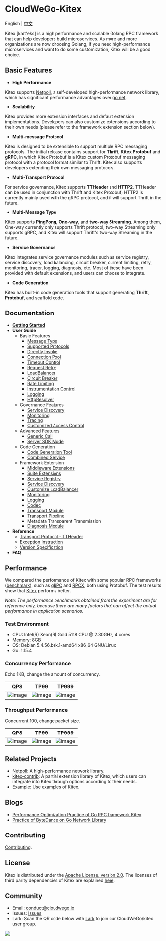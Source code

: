 # CloudWeGo-Kitex
English | [中文](README_cn.md)

Kitex [kaɪt'eks] is a high performance and scalable Golang RPC framework that can help developers build microservices. As more and more organizations are now choosing Golang, if you need high-performance microservices and want to do some customization, Kitex will be a good choice.

## Basic Features

- **High Performance**

Kitex supports [Netpoll](https://github.com/cloudwego/netpoll), a self-developed high-performance network library, which has significant performance advantages over [go net](https://pkg.go.dev/net).

- **Scalability**

Kitex provides more extension interfaces and default extension implementations. Developers can also customize extensions according to their own needs (please refer to the framework extension section below).

- **Multi-message Protocol**

Kitex is designed to be extensible to support multiple RPC messaging protocols. The initial release contains support for **Thrift**, **Kitex Protobuf** and **gRPC**, in which Kitex Protobuf is a Kitex custom Protobuf messaging protocol with a protocol format similar to Thrift. Kitex also supports developers extending their own messaging protocols.

- **Multi-Transport Protocol**

For service governance, Kitex supports **TTHeader** and **HTTP2**. TTHeader can be used in conjunction with Thrift and Kitex Protobuf; HTTP2 is currently mainly used with the gRPC protocol, and it will support Thrift in the future.

- **Multi-Message Type**

Kitex supports **PingPong**, **One-way**, and **two-way Streaming**. Among them, One-way currently only supports Thrift protocol, two-way Streaming only supports gRPC, and Kitex will support Thrift's two-way Streaming in the future.

- **Service Governance**

Kitex integrates service governance modules such as service registry, service discovery, load balancing, circuit breaker, current limiting, retry, monitoring, tracer, logging, diagnosis, etc. Most of these have been provided with default extensions, and users can choose to integrate.

- **Code Generation**

Kitex has built-in code generation tools that support generating **Thrift**, **Protobuf**, and scaffold code.

## Documentation

- [**Getting Started**](https://github.com/cloudwego/kitex/blob/develop/docs/guide/getting_started.md)
- **User Guide**
  - Basic Features
    - [Message Type](https://github.com/cloudwego/kitex/blob/develop/docs/guide/basic-features/message_type.md)
    - [Supported Protocols](https://github.com/cloudwego/kitex/blob/develop/docs/guide/basic-features/serialization_protocol.md)
    - [Directly Invoke](https://github.com/cloudwego/kitex/blob/develop/docs/guide/basic-features/timeout.md)
    - [Connection Pool](https://github.com/cloudwego/kitex/blob/develop/docs/guide/basic-features/connection_pool.md)
    - [Timeout Control](https://github.com/cloudwego/kitex/blob/develop/docs/guide/basic-features/timeout.md)
    - [Request Retry](https://github.com/cloudwego/kitex/blob/develop/docs/guide/basic-features/retry.md)
    - [LoadBalancer](https://github.com/cloudwego/kitex/blob/develop/docs/guide/basic-features/loadbalance.md)
    - [Circuit Breaker](https://github.com/cloudwego/kitex/blob/develop/docs/guide/basic-features/circuitbreaker.md)
    - [Rate Limiting](https://github.com/cloudwego/kitex/blob/develop/docs/guide/basic-features/limiting.md)
    - [Instrumentation Control](https://github.com/cloudwego/kitex/blob/develop/docs/guide/basic-features/tracing.md)
    - [Logging](https://github.com/cloudwego/kitex/blob/develop/docs/guide/basic-features/logging.md)
    - [HttpResolver](https://github.com/cloudwego/kitex/blob/develop/docs/guide/basic-features/HTTP_resolver.md)
  - Governance Features
    - [Service Discovery](https://github.com/cloudwego/kitex/blob/develop/docs/guide/service-governance/discovery.md)
    - [Monitoring](https://github.com/cloudwego/kitex/blob/develop/docs/guide/service-governance/monitoring.md)
    - [Tracing](https://github.com/cloudwego/kitex/blob/develop/docs/guide/service-governance/tracing.md)
    - [Customized Access Control](https://github.com/cloudwego/kitex/blob/develop/docs/guide/service-governance/access_control.md)
  - Advanced Features
    - [Generic Call](https://github.com/cloudwego/kitex/blob/develop/docs/guide/advanced-features/generic_call.md)
    - [Server SDK Mode](https://github.com/cloudwego/kitex/blob/develop/docs/guide/basic-features/invoker.md)
  - Code Generation
    - [Code Generation Tool](https://github.com/cloudwego/kitex/blob/develop/docs/guide/basic-features/code_generation.md)
    - [Combined Service](https://github.com/cloudwego/kitex/blob/develop/docs/guide/basic-features/combine_service.md)
  - Framework Extension
    - [Middleware Extensions](https://github.com/cloudwego/kitex/blob/develop/docs/guide/extension/middleware.md)
    - [Suite Extensions](https://github.com/cloudwego/kitex/blob/develop/docs/guide/extension/suite.md)
    - [Service Registry](https://github.com/cloudwego/kitex/blob/develop/docs/guide/extension/registry.md)
    - [Service Discovery](https://github.com/cloudwego/kitex/blob/develop/docs/guide/extension/service_discovery.md)
    - [Customize LoadBalancer](https://github.com/cloudwego/kitex/blob/develop/docs/guide/extension/loadbalance.md)
    - [Monitoring](https://github.com/cloudwego/kitex/blob/develop/docs/guide/extension/monitoring.md)
    - [Logging](https://github.com/cloudwego/kitex/blob/develop/docs/guide/basic-features/logging.md)
    - [Codec](https://github.com/cloudwego/kitex/blob/develop/docs/guide/extension/codec.md)
    - [Transport Module](https://github.com/cloudwego/kitex/blob/develop/docs/guide/extension/transport.md)
    - [Transport Pipeline](https://github.com/cloudwego/kitex/blob/develop/docs/guide/extension/trans_pipeline.md)
    - [Metadata Transparent Transmission](https://github.com/cloudwego/kitex/blob/develop/docs/guide/extension/transmeta.md)
    - [Diagnosis Module](https://github.com/cloudwego/kitex/blob/develop/docs/guide/extension/diagnosis.md)
- **Reference**
	- [Transport Protocol - TTHeader](https://github.com/cloudwego/kitex/blob/develop/docs/reference/transport_protocol_ttheader.md)
	- [Exception Instruction](https://github.com/cloudwego/kitex/blob/develop/docs/reference/exception.md)
	- [Version Specification](https://github.com/cloudwego/kitex/blob/develop/docs/reference/version.md)
- **FAQ**

## Performance

We compared the performance of Kitex with some popular RPC frameworks ([benchmark](https://github.com/cloudwego/kitex-benchmark)), such as [gRPC](https://github.com/grpc/grpc) and [RPCX](https://github.com/smallnest/rpcx), both using Protobuf. The test results show that [Kitex](https://github.com/cloudwego/kitex) performs better.

*Note: The performance benchmarks obtained from the experiment are for reference only, because there are many factors that can affect the actual performance in application scenarios.*

### Test Environment

- CPU: Intel(R) Xeon(R) Gold 5118 CPU @ 2.30GHz, 4 cores
- Memory: 8GB
- OS: Debian 5.4.56.bsk.1-amd64 x86_64 GNU/Linux
- Go: 1.15.4

### Concurrency Performance 

Echo 1KB, change the amount of concurrency.

QPS|TP99|TP999
----|----|----
| ![image](docs/images/performance_concurrent_qps.png) | ![image](docs/images/performance_concurrent_tp99.png) | ![image](docs/images/performance_concurrent_tp999.png) |

### Throughput Performance

Concurrent 100, change packet size.

QPS|TP99|TP999
----|----|----
|![image](docs/images/performance_bodysize_qps.png) | ![image](docs/images/performance_bodysize_tp99.png) | ![image](docs/images/performance_bodysize_tp999.png) |

## Related Projects

- [Netpoll](https://github.com/cloudwego/netpoll): A high-performance network library.
- [kitex-contrib](https://github.com/kitex-contrib): A partial extension library of Kitex, which users can integrate into Kitex through options according to their needs.
- [Example](https://github.com/cloudwego/kitex/blob/develop/TODO): Use examples of Kitex.

## Blogs

- [Performance Optimization Practice of Go RPC framework Kitex](https://mp.weixin.qq.com/s/Xoaoiotl7ZQoG2iXo9_DWg)
- [Practice of ByteDance on Go Network Library](https://mp.weixin.qq.com/s?__biz=MzI1MzYzMjE0MQ==&mid=2247485756&idx=1&sn=4d2712e4bfb9be27a790fa15159a7be1&chksm=e9d0c2dedea74bc8179af39888a5b2b99266587cad32744ad11092b91ec2e2babc74e69090e6&scene=21#wechat_redirect)

## Contributing

[Contributing](https://github.com/cloudwego/kitex/blob/develop/CONTRIBUTING.md).

## License

Kitex is distributed under the [Apache License, version 2.0](https://github.com/cloudwego/kitex/blob/develop/LICENSE). The licenses of third parity dependencies of Kitex are explained [here](https://github.com/cloudwego/kitex/blob/develop/licenses).

## Community
- Email: [conduct@cloudwego.io](conduct@cloudwego.io)
- Issues: [Issues](https://github.com/cloudwego/kitex/issues)
- Lark: Scan the QR code below with [Lark](https://www.larksuite.com/zh_cn/download) to join our CloudWeGo/kitex user group.

![](https://github.com/cloudwego/kitex/blob/develop/docs/images/LarkGroup.jpg)
